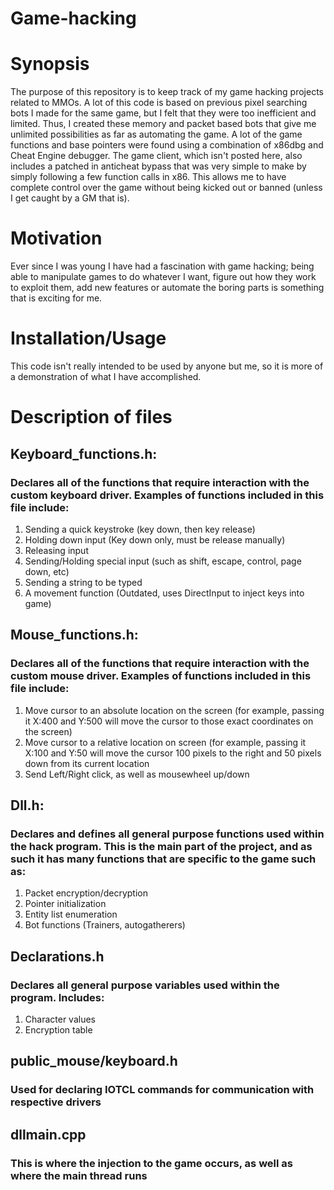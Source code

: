 # Game-hacking

# Synopsis
The purpose of this repository is to keep track of my game hacking projects related to MMOs. A lot of this code is based on previous pixel searching bots I made for the same game, but I felt that they were too inefficient and limited. Thus, I created these memory and packet based bots that give me unlimited possibilities as far as automating the game. A lot of the game functions and base pointers were found using a combination of x86dbg and Cheat Engine debugger. The game client, which isn't posted here, also includes a patched in anticheat bypass that was very simple to make by simply following a few function calls in x86. This allows me to have complete control over the game without being kicked out or banned (unless I get caught by a GM that is).

# Motivation
Ever since I was young I have had a fascination with game hacking; being able to manipulate games to do whatever I want, figure out how they work to exploit them,
add new features or automate the boring parts is something that is exciting for me.

# Installation/Usage
This code isn't really intended to be used by anyone but me, so it is more of a demonstration of what I have accomplished.

# Description of files

## Keyboard_functions.h:
### Declares all of the functions that require interaction with the custom keyboard driver. Examples of functions included in this file include:
1. Sending a quick keystroke (key down, then key release)
2. Holding down input (Key down only, must be release manually)
3. Releasing input
4. Sending/Holding special input (such as shift, escape, control, page down, etc)
5. Sending a string to be typed
6. A movement function (Outdated, uses DirectInput to inject keys into game)

## Mouse_functions.h:
### Declares all of the functions that require interaction with the custom mouse driver. Examples of functions included in this file include:
1. Move cursor to an absolute location on the screen (for example, passing it X:400 and Y:500 will move the cursor to those exact coordinates on the screen)
2. Move cursor to a relative location on screen (for example, passing it X:100 and Y:50 will move the cursor 100 pixels to the right and 50 pixels down from its current      location
3. Send Left/Right click, as well as mousewheel up/down

## Dll.h:
### Declares and defines all general purpose functions used within the hack program. This is the main part of the project, and as such it has many functions that are specific to the game such as:
1. Packet encryption/decryption
2. Pointer initialization
3. Entity list enumeration
4. Bot functions (Trainers, autogatherers)

## Declarations.h
### Declares all general purpose variables used within the program. Includes:
1. Character values
2. Encryption table

## public_mouse/keyboard.h
### Used for declaring IOTCL commands for communication with respective drivers

## dllmain.cpp
### This is where the injection to the game occurs, as well as where the main thread runs
